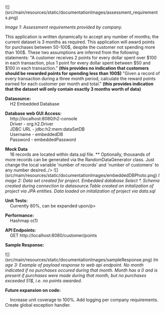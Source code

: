 <p>![](src/main/resources/static/documentationImages/assessment_requirements.png)</p>

<p><em>Image 1: Assessment requirements provided by company.</em></p>

<p>This application is written dynamically to accept any number of months; the current dataset is 3 months as required. This application will award points for purchases between 50-100$, despite the customer not spending more than 100$. These two assumptions are inferred from the following statements: &quot;A customer receives 2 points for every dollar spent over $100 in each transaction, plus 1 point for every dollar spent between $50 and $100 in each transaction.&quot; <strong>(this provides no indication that customers should be rewarded points for spending less than 100$)</strong> &quot;Given a record of every transaction during a three month period, calculate the reward points earned for each customer per month and total.&quot; <strong>(this provides indication that the dataset will only contain exactly 3 months worth of data)</strong></p>

<p><strong>Datasource:</strong><br />
&nbsp; &nbsp; H2 Embedded Database</p>

<p><strong>Database web GUI Access:</strong><br />
&nbsp; &nbsp; http://localhost:8080/h2-console<br />
&nbsp; &nbsp; Driver - org.h2.Driver<br />
&nbsp; &nbsp; JDBC URL - jdbc:h2:mem:dataSetDB<br />
&nbsp; &nbsp; Username - embeddedDB<br />
&nbsp; &nbsp; Password - embeddedPassword</p>

<p><strong>Mock Data</strong><br />
&nbsp; &nbsp; 16 records are located within data.sql file. ** Optionally, thousands of more records can be generated via the RandomDataGenerator class. Just change the local variable &#39;number of records&#39; and &#39;number of customers&#39; to any number desired../&gt; ![](src/main/resources/static/documentationImages/embeddedDBPhoto.png)&nbsp;<em>Image 2: Data set created for project. Embedded database Select *. Schema created during connection to datasource.Table created on initalization of project via JPA entities. Data loaded on initalization of project via data.sql</em></p>

<p><strong>Unit Tests:</strong><br />
&nbsp; &nbsp; Currently 80%, can be expanded upon/p&gt;</p>

<p><strong>Performance:</strong><br />
&nbsp; &nbsp; Hashmap o(1)</p>

<p><strong>API Endpoints:</strong><br />
&nbsp; &nbsp; GET http://localhost:8080/customer/points</p>

<p><strong>Sample Response:</strong></p>

<p>![](src/main/resources/static/documentationImages/sampleResponse.png)&nbsp;<em>Image 3: Example of payload response to web api endpoint. No month indicated if no purchases occured during that month. Month has a 0 and is present if purchases were made during that month, but no purchases exceeded 51$, i.e. no points awarded.</em></p>

<p><strong>Future expansion on code:</strong></p>

<p>&nbsp; &nbsp; Increase unit coverage to 100%. Add logging per company requirements. Create global exception handler.</p>
